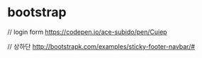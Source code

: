 # bootstrap

// login form
https://codepen.io/ace-subido/pen/Cuiep


// 상하단
http://bootstrapk.com/examples/sticky-footer-navbar/#
